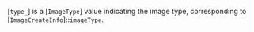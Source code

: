 [`type_`] is a [`ImageType`] value indicating the image type,
corresponding to [`ImageCreateInfo`]::`imageType`.